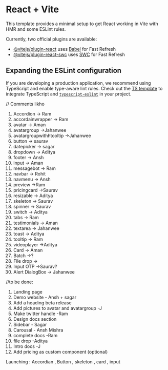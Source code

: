 # React + Vite

This template provides a minimal setup to get React working in Vite with HMR and some ESLint rules.

Currently, two official plugins are available:

- [@vitejs/plugin-react](https://github.com/vitejs/vite-plugin-react/blob/main/packages/plugin-react/README.md) uses [Babel](https://babeljs.io/) for Fast Refresh
- [@vitejs/plugin-react-swc](https://github.com/vitejs/vite-plugin-react-swc) uses [SWC](https://swc.rs/) for Fast Refresh

## Expanding the ESLint configuration

If you are developing a production application, we recommend using TypeScript and enable type-aware lint rules. Check out the [TS template](https://github.com/vitejs/vite/tree/main/packages/create-vite/template-react-ts) to integrate TypeScript and [`typescript-eslint`](https://typescript-eslint.io) in your project.

// Comments likho

1. Accordion -> Ram
2. accordainwrapper -> Ram
3. avatar -> Aman
4. avatargroup ->Jahanwee
5. avatargroupwithhtooltip ->Jahanwee
6. button -> saurav
7. datepicker -> sagar
8. dropdown -> Aditya
9. footer -> Ansh
10. input -> Aman
11. messagebot -> Ram
12. navbar -> Rohit
13. navmenu -> Ansh
14. preview ->Ram
15. pricingcard ->Saurav
16. resizable -> Aditya
17. skeleton -> Saurav
18. spinner -> Saurav
19. switch -> Aditya
20. tabs -> Ram
21. testimonials -> Aman
22. textarea -> Jahanwee
23. toast -> Aditya
24. tooltip -> Ram
25. videoplayer ->Aditya
26. Card -> Aman
27. Batch ->?
28. File drop ->
29. Input OTP ->Saurav?
30. Alert DialogBox -> Jahanwee

//to be done:

1. Landing page
2. Demo website - Ansh + sagar
3. Add a heading beta release
4. Add pictures to avatar and avatargroup -J
5. Make twitter handle -Ram
6. Design docs section
7. Sidebar - Sagar
8. Carousal - Ansh Mishra
9. complete docs -Ram
10. file drop -Aditya
11. Intro docs -J
12. Add pricing as custom component (optional)

Launching : Accordian , Button , skeleton , card , input
